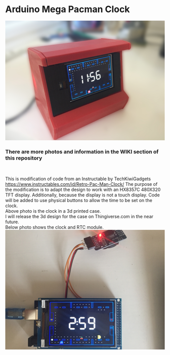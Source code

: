 # Arduino Mega Pacman Clock
![Client Photo](https://github.com/bonnette/Pac_Clock/blob/master/photos/pac_all_front.jpg)
<br/>
### There are more photos and information in the WIKI section of this repository
<br/>

This is modification of code from an Instructable by TechKiwiGadgets https://www.instructables.com/id/Retro-Pac-Man-Clock/
The purpose of the modification is to adapt the design to work with an HX8357C 480X320 TFT display.
Additionally, because the display is not a touch display. Code will be added to use physical buttons to allow the time to be set on the clock.
<br />
Above photo is the clock in a 3d printed case. <br/>I will release the 3d design for the case on Thingiverse.com in the near future.
<br />
Below photo shows the clock and RTC module.
<br />
![Client Photo](https://github.com/bonnette/Pac_Clock/blob/master/photos/pac_clock_rtc.jpg)
